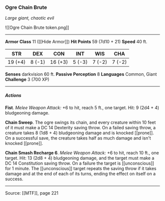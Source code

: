 ### Ogre Chain Brute
_Large giant, chaotic evil_

![[Ogre Chain Brute token.png]]




---

**Armor Class** 11 ([[Hide Armor]])
**Hit Points** 59 (7d10 + 21)
**Speed** 40 ft.

| STR     | DEX     | CON     | INT     | WIS     | CHA     |
|---------|---------|---------|---------|---------|---------|
| 19 (+4) | 8 (-1) | 16 (+3) | 5 (-3) | 7 (-2) | 7 (-2) |

**Senses** darkvision 60 ft.
**Passive Perception** 8
**Languages** Common, Giant
**Challenge** 3 (700 XP)

---

##### Actions
**Fist**. _Melee Weapon Attack:_ +6 to hit, reach 5 ft., one target. Hit: 9 (2d4 + 4) bludgeoning damage.

**Chain Sweep**. The ogre swings its chain, and every creature within 10 feet of it must make a DC 14 Dexterity saving throw. On a failed saving throw, a creature takes 8 (1d8 + 4) bludgeoning damage and is knocked [[prone]]. On a successful save, the creature takes half as much damage and isn't knocked [[prone]].

**Chain Smash Recharge 6**. _Melee Weapon Attack:_ +6 to hit, reach 10 ft., one target. Hit: 13 (2d8 + 4) bludgeoning damage, and the target must make a DC 14 Constitution saving throw. On a failure the target is [[unconscious]] for 1 minute. The [[unconscious]] target repeats the saving throw if it takes damage and at the end of each of its turns, ending the effect on itself on a success.


---

Source: [[MTF]], page 221